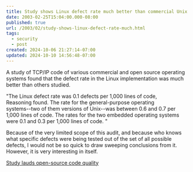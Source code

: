 ```yaml
---
title: Study shows Linux defect rate much better than commercial Unix
date: 2003-02-25T15:04:00.000-08:00
published: true
url: /2003/02/study-shows-linux-defect-rate-much.html
tags:
  - security
  - post
created: 2024-10-06 21:27:14-07:00
updated: 2024-10-10 14:56:48-07:00
---
```


A study of TCP/IP code of various commercial and open source operating systems found that the defect rate in the Linux implementation was much better than others studied.  
  
"The Linux defect rate was 0.1 defects per 1,000 lines of code,  
Reasoning found. The rate for the general-purpose operating  
systems--two of them versions of Unix--was between 0.6 and 0.7 per  
1,000 lines of code. The rates for the two embedded operating systems  
were 0.1 and 0.3 per 1,000 lines of code. "  
  
Because of the very limited scope of this audit, and because who knows what specific defects were being tested out of the set of all possible defects, I would not be so quick to draw sweeping conclusions from it. However, it is very interesting in itself.  
  
[Study lauds open-source code quality](http://news.com.com/2100-1001-985221.html?tag=fd_top)